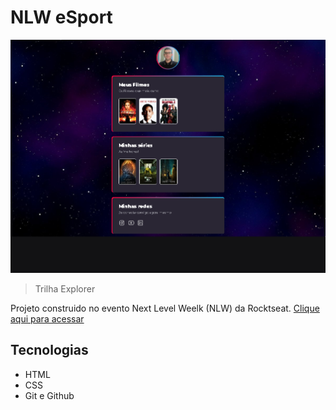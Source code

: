 # NLW eSport
![preview](./.github/preview.png)

> Trilha Explorer

Projeto construido no evento Next Level Weelk (NLW) da Rocktseat.
[Clique aqui para acessar](https://joaquim7.github.io/NLW/)

## Tecnologias

- HTML
- CSS
- Git e Github
